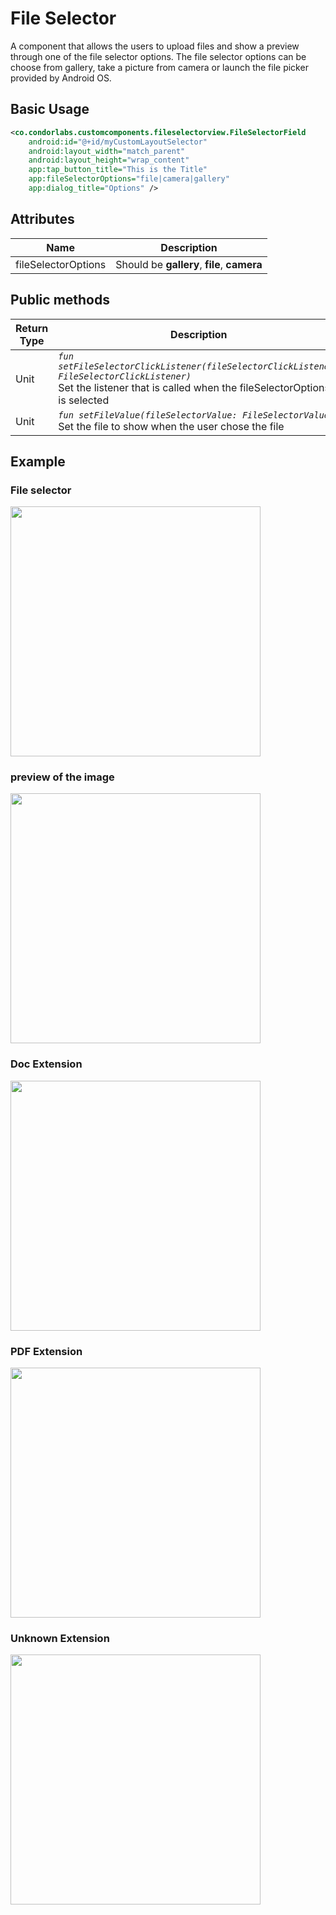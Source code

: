 # File Selector
A component that allows the users to upload files and show a preview through one of the file selector options.
The file selector options can be choose from gallery, take a picture from camera or launch the file picker provided by Android OS.

## Basic Usage

```xml
<co.condorlabs.customcomponents.fileselectorview.FileSelectorField
    android:id="@+id/myCustomLayoutSelector"
    android:layout_width="match_parent"
    android:layout_height="wrap_content"
    app:tap_button_title="This is the Title"
    app:fileSelectorOptions="file|camera|gallery"
    app:dialog_title="Options" />
```

## Attributes
| Name | Description |
| - | - |
| fileSelectorOptions | Should be **gallery**, **file**, **camera** |

## Public methods
| Return Type | Description |
| -| - |
|  Unit | *`fun setFileSelectorClickListener(fileSelectorClickListener: FileSelectorClickListener)`* <br> Set the listener that is called when the fileSelectorOptions is selected|
|  Unit | *`fun setFileValue(fileSelectorValue: FileSelectorValue)`* <br> Set the file to show when the user chose the file|

## Example
### File selector
<img src="/Images/fileselector/fileselector.png" width="400" heigth="400">

### preview of the image
<img src="/Images/fileselector/extensionimg.png" width="400" heigth="400">

### Doc Extension
<img src="/Images/fileselector/extensiondoc.png" width="400" heigth="400">

### PDF Extension
<img src="/Images/fileselector/extensionpdf.png" width="400" heigth="400">

### Unknown Extension
<img src="/Images/fileselector/extensionunknown.png" width="400" heigth="400">
